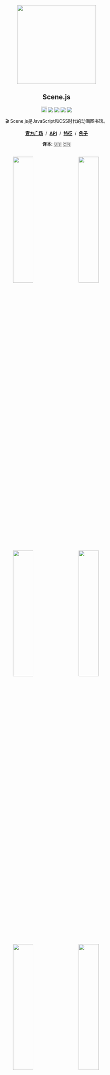 
<p align="middle"><img src="https://daybrush.com/scenejs/images/clapperboard.png" width="250"/></p>
<h2 align="middle">Scene.js</h2>
<p align="middle"><a href="https://badge.fury.io/js/scenejs" target="_blank"><img src="https://badge.fury.io/js/scenejs.svg" alt="npm version" height="18"/></a> <a href="https://travis-ci.org/daybrush/scenejs"><img src="https://travis-ci.org/daybrush/scenejs.svg?branch=master"/></a> <a href="https://coveralls.io/github/daybrush/scenejs?branch=master"><img src="https://coveralls.io/repos/github/daybrush/scenejs/badge.svg?branch=master"/></a> <img src="https://img.shields.io/badge/语言-typescript-blue.svg"/> <a href="https://github.com/daybrush/scenejs/blob/master/LICENSE" target="_blank"><img src="https://img.shields.io/badge/执照-MIT-brightgreen.svg"/></a></p>


<p align="middle">🎬 Scene.js是JavaScript和CSS时代的动画图书馆。</p>

<p align="middle"><a href="https://daybrush.com/scenejs"><strong>官方广场</strong></a> &nbsp;/&nbsp; <a href="https://daybrush.com/scenejs/release/latest/doc"><strong>API</strong></a> &nbsp;/&nbsp; <a href="https://daybrush.com/scenejs/features.html"><strong>特征</strong></a> &nbsp;/&nbsp; <a href="https://codepen.io/collection/DLWxrd/"><strong>例子</strong></a></p>
<p align="middle"><strong>译本</strong>: <a href="https://github.com/daybrush/scenejs/blob/master/README.md">🇺🇸</a> <a href="https://github.com/daybrush/scenejs/blob/master/README_CN.md">🇨🇳</a></p>
<br/>

<p align="middle" style="max-width: 1000px; margin: 0px auto;" >
  <a href="https://codepen.io/daybrush/pen/arQpYb" target="_blank"><img src="https://daybrush.com/scenejs/images/daybrush.gif" width="280" style="min-width:200px;max-width:320px;width: 32%;"/></a>&nbsp;
  <a href="https://codepen.io/daybrush/pen/EQPPBg" target="_blank"><img src="https://daybrush.com/scenejs/images/tree.gif" width="280" style="min-width:200px;max-width:320px;width: 32%;"/></a>&nbsp;
  <a href="https://codepen.io/daybrush/pen/QYRyMd" target="_blank"><img src="https://daybrush.com/scenejs/images/card.gif" width="280" style="min-width:200px;max-width:320px;width: 32%;"/></a>&nbsp;
  <a href="https://codepen.io/daybrush/pen/zWMeJW" target="_blank"><img src="https://daybrush.com/scenejs/images/circleburst.gif" width="280" style="min-width:200px;max-width:320px;width: 32%;"/></a>&nbsp;
  <a href="https://codepen.io/daybrush/pen/aYPjjM" target="_blank"><img src="https://daybrush.com/scenejs/example/scenejs.gif" width="280" style="min-width:200px;max-width:320px;width: 32%;"/></a>&nbsp;
  <a href="https://codepen.io/daybrush/pen/ydMJKR" target="_blank"><img src="https://daybrush.com/scenejs/images/panda.gif" width="280" style="min-width:200px;max-width:320px;width: 32%;"/></a>&nbsp;
  <a href="https://codepen.io/daybrush/pen/vRrbXG" target="_blank"><img src="https://daybrush.com/scenejs/example/raindrop.gif" width="280" style="min-width:200px;max-width:320px;width: 32%;"/></a>&nbsp;
  <a href="https://codepen.io/daybrush/pen/RMBXBm" target="_blank"><img src="https://daybrush.com/scenejs/example/search.gif" width="280" style="min-width:200px;max-width:320px;width: 32%;"/></a>&nbsp;
  <a href="https://codepen.io/daybrush/pen/pLxQGY" target="_blank"><img src="https://daybrush.com/scenejs/example/motion.gif" width="280" style="min-width:200px;max-width:320px;width: 32%;"/></a>&nbsp;
</p>


## 🚀 例子
* [纸板动画](https://codepen.io/daybrush/pen/VRomqr)
* [圈状爆炸动画](https://codepen.io/daybrush/pen/zWMeJW)
* [运动效应动画](https://codepen.io/daybrush/pen/pLxQGY)
* [树动画](https://codepen.io/daybrush/pen/EQPPBg)
* [冰雪动画](https://codepen.io/daybrush/pen/eoYGrx)
* [卡片旋转动画](https://codepen.io/daybrush/pen/QYRyMd)
* [雨滴效应动画](https://codepen.io/daybrush/pen/vRrbXG)
* [魔方动画](https://codepen.io/daybrush/pen/ybxwpV)
* [形状动画](https://codepen.io/daybrush/pen/VXVgpE) 
* [计时器动画](https://codepen.io/daybrush/pen/OdMMXd)

[**更多的例子**](https://codepen.io/collection/DLWxrd/)



## ⚙️ 安装
```bash
$ npm install scenejs
```
```html
<script src="//daybrush.com/scenejs/release/latest/dist/scene.min.js"></script>
```

## 📄 文件
* [API文件编制](https://daybrush.com/scenejs/release/latest/doc/)
* [特征文件](https://daybrush.com/scenejs/features.html)

## 📦 包装费
|包裹名字|版本|描述|
|---|---|---|
|[**react-scenejs**](https://github.com/daybrush/scenejs/tree/master/packages/react-scenejs)|[![](https://img.shields.io/npm/v/react-scenejs.svg)](https://npmjs.com/package/react-scenejs)|一种React件,它生成JavaScript和CSS时使用Scene.js。|
|[**ngx-scenejs**](https://github.com/daybrush/scenejs/tree/master/packages/ngx-scenejs)|[![](https://img.shields.io/npm/v/ngx-scenejs.svg)](https://npmjs.com/package/ngx-scenejs)|一种Angular件,它生成JavaScript和CSS时使用Scene.js。|
|[**vue-scenejs**](https://github.com/daybrush/scenejs/tree/master/packages/vue-scenejs)|[![](https://img.shields.io/npm/v/vue-scenejs.svg)](https://npmjs.com/package/vue-scenejs)|一种Vue件,它生成JavaScript和CSS时使用Scene.js。|
|[**preact-scenejs**](https://github.com/daybrush/scenejs/tree/master/packages/preact-scenejs)|[![](https://img.shields.io/npm/v/preact-scenejs.svg)](https://npmjs.com/package/preact-scenejs)|一种Preact件,它生成JavaScript和CSS时使用Scene.js。|
|[**@scenejs/effects**](https://github.com/daybrush/scenejs-effects)|[![](https://img.shields.io/npm/v/@scenejs/effects.svg)](https://npmjs.com/package/@scenejs/effects)|Scene.js效应收集库,可以添加场景剧本。|
|[**@scenejs/timeline**](https://github.com/daybrush/scenejs-timeline)|[![](https://img.shields.io/npm/v/@scenejs/timeline.svg)](https://npmjs.com/package/@scenejs/timeline)|一种代表Scene.js的图书馆。 你可以控制时间,属性和项目。|
|[**@scenejs/media**](https://github.com/daybrush/scenejs-media)|[![](https://img.shields.io/npm/v/@scenejs/media.svg)](https://npmjs.com/package/@scenejs/media)|用于使用Scene.js播放或控制媒体的库。|
|[**@scenejs/iframe**](https://github.com/daybrush/scenejs-iframe)|[![](https://img.shields.io/npm/v/@scenejs/iframe.svg)](https://npmjs.com/package/@scenejs/iframe)|使用Scene.js控制iframe动画的库。|
|[**@scenejs/render**](https://github.com/daybrush/scenejs-render)|[![](https://img.shields.io/npm/v/@scenejs/render.svg)](https://npmjs.com/package/@scenejs/render)|通过Scene.js制作CSS动画电影。|

## 🎬 制造场面
```javascript
import Scene from "scenejs";

const scene = new Scene({
  ".class": {
    0: "left: 0px; top: 0px; transform: translate(0px);",
    1: {
      "left": "100px",
      "top": "0px",
      transform: "translate(50px)",
    },
    2: {
      "left": "200px",
      "top": "100px",
      transform: {
        translate: "100px",
      },
    }
  }
}, {
  selector: true,
  easing: "ease-in-out",
}).play();

```
## ✨ 效果

* [typing](https://daybrush.com/scenejs/features.html#typing)
* [flip](https://daybrush.com/scenejs/features.html#flip)
* [flipX](https://daybrush.com/scenejs/features.html#flipx)
* [flipY](https://daybrush.com/scenejs/features.html#flipy)
* [shake](https://daybrush.com/scenejs/features.html#shake)
* [shakeX](https://daybrush.com/scenejs/features.html#shakex)
* [shakeY](https://daybrush.com/scenejs/features.html#shakey)
* [wipeIn](https://daybrush.com/scenejs/features.html#wipein)
* [wipeOut](https://daybrush.com/scenejs/features.html#wipeout)
* [zoomIn](https://daybrush.com/scenejs/features.html#zoomin)
* [zoomOut](https://daybrush.com/scenejs/features.html#zoomout)
* [blink](https://daybrush.com/scenejs/features.html#bllink)
* [fadeIn](https://daybrush.com/scenejs/features.html#fadein)
* [fadeOut](https://daybrush.com/scenejs/features.html#fadeout)
* [transition](https://daybrush.com/scenejs/features.html#transition)


## 🌐 支持的浏览器

|Internet Explorer|Chrome|FireFox|Safari|Opera|
|---|---|---|---|---|
|9+(10+ playCSS)|最新|最新|最新|最新|

## ⭐️ 显示您的支持
如果这个项目对你有帮助，请给⭐️！

## 👏 特约

如果您有任何问题或要求或想要参与`scenejs`或其他套餐，请写下问题或免费给我一个拉请求。

## 🐞 错误报告

如果您发现了错误，请向我们报告在[GitHub](https://github.com/daybrush/scenejs/issues)上打开新[问题](https://github.com/daybrush/scenejs/issues).

## 📝 执照

```
MIT License

Copyright (c) 2016 Daybrush

Permission is hereby granted, free of charge, to any person obtaining a copy
of this software and associated documentation files (the "Software"), to deal
in the Software without restriction, including without limitation the rights
to use, copy, modify, merge, publish, distribute, sublicense, and/or sell
copies of the Software, and to permit persons to whom the Software is
furnished to do so, subject to the following conditions:

The above copyright notice and this permission notice shall be included in all
copies or substantial portions of the Software.

THE SOFTWARE IS PROVIDED "AS IS", WITHOUT WARRANTY OF ANY KIND, EXPRESS OR
IMPLIED, INCLUDING BUT NOT LIMITED TO THE WARRANTIES OF MERCHANTABILITY,
FITNESS FOR A PARTICULAR PURPOSE AND NONINFRINGEMENT. IN NO EVENT SHALL THE
AUTHORS OR COPYRIGHT HOLDERS BE LIABLE FOR ANY CLAIM, DAMAGES OR OTHER
LIABILITY, WHETHER IN AN ACTION OF CONTRACT, TORT OR OTHERWISE, ARISING FROM,
OUT OF OR IN CONNECTION WITH THE SOFTWARE OR THE USE OR OTHER DEALINGS IN THE
SOFTWARE.
```
